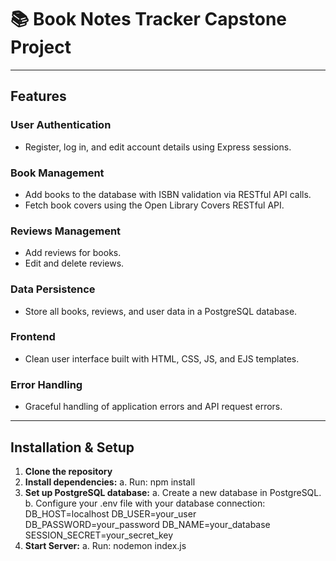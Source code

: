 # 📚 Book Notes Tracker Capstone Project
---

## Features

### User Authentication
- Register, log in, and edit account details using Express sessions.

### Book Management
- Add books to the database with ISBN validation via RESTful API calls.
- Fetch book covers using the Open Library Covers RESTful API.

### Reviews Management
- Add reviews for books.
- Edit and delete reviews.

### Data Persistence
- Store all books, reviews, and user data in a PostgreSQL database.

### Frontend
- Clean user interface built with HTML, CSS, JS, and EJS templates.

### Error Handling
- Graceful handling of application errors and API request errors.

---

## Installation & Setup

1. **Clone the repository**
2. **Install dependencies:** 
    a. Run: npm install
3. **Set up PostgreSQL database:** 
    a. Create a new database in PostgreSQL.
    b. Configure your .env file with your database connection:
        DB_HOST=localhost
        DB_USER=your_user
        DB_PASSWORD=your_password
        DB_NAME=your_database
        SESSION_SECRET=your_secret_key
4. **Start Server:**
    a. Run: nodemon index.js
